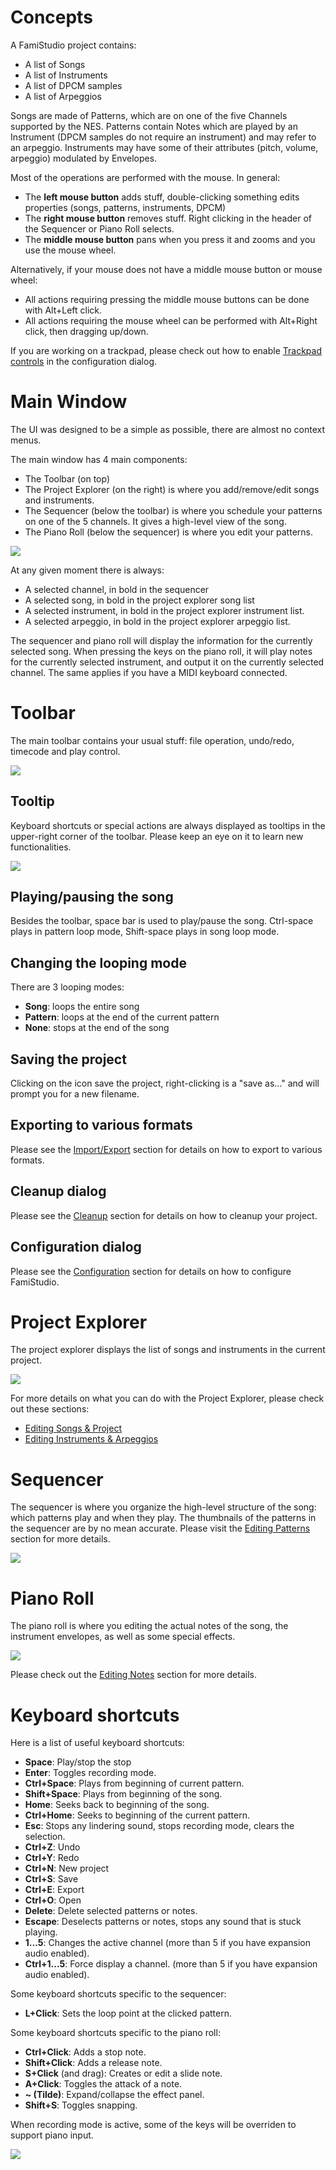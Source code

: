 # Concepts

A FamiStudio project contains:

* A list of Songs
* A list of Instruments
* A list of DPCM samples
* A list of Arpeggios

Songs are made of Patterns, which are on one of the five Channels supported by the NES. Patterns contain Notes which are played by an Instrument (DPCM samples do not require an instrument) and may refer to an arpeggio. Instruments may have some of their attributes (pitch, volume, arpeggio) modulated by Envelopes.

Most of the operations are performed with the mouse. In general:

* The **left mouse button** adds stuff, double-clicking something edits properties (songs, patterns, instruments, DPCM)
* The **right mouse button** removes stuff. Right clicking in the header of the Sequencer or Piano Roll selects.
* The **middle mouse button** pans when you press it and zooms and you use the mouse wheel.

Alternatively, if your mouse does not have a middle mouse button or mouse wheel:

* All actions requiring pressing the middle mouse buttons can be done with Alt+Left click.
* All actions requiring the mouse wheel can be performed with Alt+Right click, then dragging up/down.

If you are working on a trackpad, please check out how to enable [Trackpad controls](config.md#user-interface-configuration) in the configuration dialog.

# Main Window

The UI was designed to be a simple as possible, there are almost no context menus.

The main window has 4 main components:

* The Toolbar (on top)
* The Project Explorer (on the right) is where you add/remove/edit songs and instruments.
* The Sequencer (below the toolbar) is where you schedule your patterns on one of the 5 channels. It gives a high-level view of the song.
* The Piano Roll (below the sequencer) is where you edit your patterns.

![](images/MainWindow.png#center)

At any given moment there is always:

* A selected channel, in bold in the sequencer
* A selected song, in bold in the project explorer song list
* A selected instrument, in bold in the project explorer instrument list.
* A selected arpeggio, in bold in the project explorer arpeggio list.

The sequencer and piano roll will display the information for the currently selected song. When pressing the keys on the piano roll, it will play notes for the currently selected instrument, and output it on the currently selected channel. The same applies if you have a MIDI keyboard connected.

# Toolbar

The main toolbar contains your usual stuff: file operation, undo/redo, timecode and play control.

![](images/Toolbar.png#center)

## Tooltip

Keyboard shortcuts or special actions are always displayed as tooltips in the upper-right corner of the toolbar. Please keep an eye on it to learn new functionalities.

![](images/Tooltip.png#center)

## Playing/pausing the song

Besides the toolbar, space bar is used to play/pause the song. Ctrl-space plays in pattern loop mode, Shift-space plays in song loop mode.

## Changing the looping mode

There are 3 looping modes:

* **Song**: loops the entire song
* **Pattern**: loops at the end of the current pattern
* **None**: stops at the end of the song

## Saving the project

Clicking on the icon save the project, right-clicking is a "save as..." and will prompt you for a new filename.

## Exporting to various formats

Please see the [Import/Export](importexport.md) section for details on how to export to various formats.

## Cleanup dialog

Please see the [Cleanup](cleanup.md) section for details on how to cleanup your project.

## Configuration dialog

Please see the [Configuration](config.md) section for details on how to configure FamiStudio.

# Project Explorer

The project explorer displays the list of songs and instruments in the current project.

![](images/ProjectExplorer.png#center)

For more details on what you can do with the Project Explorer, please check out these sections:

* [Editing Songs & Project](song.md)
* [Editing Instruments & Arpeggios](instruments.md)

# Sequencer

The sequencer is where you organize the high-level structure of the song: which patterns play and when they play. The thumbnails of the patterns in the sequencer are by no mean accurate. Please visit the [Editing Patterns](sequencer.md) section for more details.

![](images/Sequencer.png#center)

# Piano Roll

The piano roll is where you editing the actual notes of the song, the instrument envelopes, as well as some special effects.

![](images/PianoRoll.png#center)

Please check out the [Editing Notes](pianoroll.md) section for more details.

# Keyboard shortcuts

Here is a list of useful keyboard shortcuts:

* **Space**: Play/stop the stop
* **Enter**: Toggles recording mode.
* **Ctrl+Space**: Plays from beginning of current pattern.
* **Shift+Space**: Plays from beginning of the song.
* **Home**: Seeks back to beginning of the song.
* **Ctrl+Home**: Seeks to beginning of the current pattern.
* **Esc**: Stops any lindering sound, stops recording mode, clears the selection.
* **Ctrl+Z**: Undo
* **Ctrl+Y**: Redo
* **Ctrl+N**: New project
* **Ctrl+S**: Save
* **Ctrl+E**: Export
* **Ctrl+O**: Open
* **Delete**: Delete selected patterns or notes.
* **Escape**: Deselects patterns or notes, stops any sound that is stuck playing.
* **1...5**: Changes the active channel (more than 5 if you have expansion audio enabled).
* **Ctrl+1...5**: Force display a channel. (more than 5 if you have expansion audio enabled).

Some keyboard shortcuts specific to the sequencer:

* **L+Click**: Sets the loop point at the clicked pattern.

Some keyboard shortcuts specific to the piano roll:

* **Ctrl+Click**: Adds a stop note.
* **Shift+Click**: Adds a release note.
* **S+Click** (and drag): Creates or edit a slide note.
* **A+Click**: Toggles the attack of a note.
* **~ (Tilde)**: Expand/collapse the effect panel.
* **Shift+S**: Toggles snapping.

When recording mode is active, some of the keys will be overriden to support piano input.

![](images/QWERTY.png#center)
